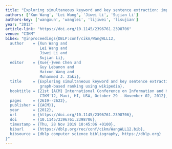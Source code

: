 ```yaml
---
title: "Exploring simultaneous keyword and key sentence extraction: improve graph-based ranking using wikipedia"
authors: ['Xun Wang', 'Lei Wang', 'Jiwei Li', 'Sujian Li']
authors-key: ['wangxun', 'wanglei', 'lijiwei', 'lisujian']
year: "2012"
article-link: "https://doi.org/10.1145/2396761.2398706"
venue: "CIKM"
bibex: "@inproceedings{DBLP:conf/cikm/WangWLL12,
  author    = {Xun Wang and
               Lei Wang and
               Jiwei Li and
               Sujian Li},
  editor    = {Xue{-}wen Chen and
               Guy Lebanon and
               Haixun Wang and
               Mohammed J. Zaki},
  title     = {Exploring simultaneous keyword and key sentence extraction: improve
               graph-based ranking using wikipedia},
  booktitle = {21st {ACM} International Conference on Information and Knowledge Management,
               CIKM'12, Maui, HI, USA, October 29 - November 02, 2012},
  pages     = {2619--2622},
  publisher = {{ACM}},
  year      = {2012},
  url       = {https://doi.org/10.1145/2396761.2398706},
  doi       = {10.1145/2396761.2398706},
  timestamp = {Thu, 28 Nov 2019 10:45:06 +0100},
  biburl    = {https://dblp.org/rec/conf/cikm/WangWLL12.bib},
  bibsource = {dblp computer science bibliography, https://dblp.org}
}"
---
```


